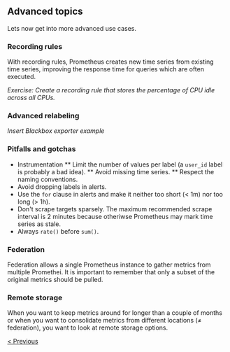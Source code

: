 ## Advanced topics

Lets now get into more advanced use cases.

### Recording rules

With recording rules, Prometheus creates new time series from existing time series, improving the response time for queries which are often executed.

*Exercise: Create a recording rule that stores the percentage of CPU idle across all CPUs.*

### Advanced relabeling

*Insert Blackbox exporter example*

### Pitfalls and gotchas

* Instrumentation
** Limit the number of values per label (a `user_id` label is probably a bad idea).
** Avoid missing time series.
** Respect the naming conventions.
* Avoid dropping labels in alerts.
* Use the `for` clause in alerts and make it neither too short (< 1m) nor too long (> 1h).
* Don't scrape targets sparsely. The maximum recommended scrape interval is 2
  minutes because otheriwse Prometheus may mark time series as stale.
* Always `rate()` before `sum()`.

### Federation

Federation allows a single Prometheus instance to gather metrics from multiple
Promethei. It is important to remember that only a subset of the original
metrics should be pulled.

### Remote storage

When you want to keep metrics around for longer than a couple of months or when you want to consolidate metrics from different locations (≠ federation), you want to look at remote storage options.

[< Previous](HightAvailability.md)
